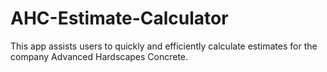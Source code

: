 # AHC-Estimate-Calculator
This app assists users to quickly and efficiently calculate estimates for the company Advanced Hardscapes Concrete.
